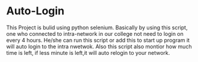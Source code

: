 # Auto-Login

This Project is bulid using python selenium. Basically by using this script, one who connected to intra-network in our college not need to login on every 4 hours. He/she can run this script or add this to start up program it will auto login to the intra nwetwok. Also this script also montior how much time is left, if less minute is left,it will auto relogin to your network.
